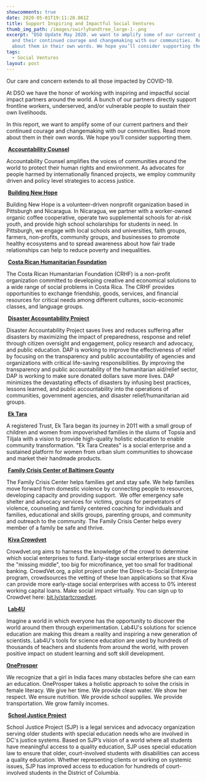 ```yaml
---
showcomments: true
date: 2020-05-01T19:11:28.861Z
title: Support Inspiring and Impactful Social Ventures
thumb_img_path: /images/swirlyhandtree_large-1-.png
excerpt: "DSO Update May 2020. we want to amplify some of our current partners
  and their continued courage and changemaking with our communities. Read more
  about them in their own words. We hope you’ll consider supporting them. "
tags:
  - Social Ventures
layout: post
---
```

Our care and concern extends to all those impacted by COVID-19.

At DSO we have the honor of working with inspiring and impactful social impact partners around the world. A bunch of our partners directly support frontline workers, underserved, and/or vulnerable people to sustain their own livelihoods. 

In this report, we want to amplify some of our current partners and their continued courage and changemaking with our communities. Read more about them in their own words. We hope you’ll consider supporting them. 

 **[Accountability Counsel](https://www.accountabilitycounsel.org/)**

Accountability Counsel amplifies the voices of communities around the world to protect their human rights and environment. As advocates for people harmed by internationally financed projects, we employ community driven and policy level strategies to access justice.

 **[Building New Hope](https://www.buildingnewhope.org/)**

Building New Hope is a volunteer-driven nonprofit organization based in Pittsburgh and Nicaragua. In Nicaragua, we partner with a worker-owned organic coffee cooperative, operate two supplemental schools for at-risk youth, and provide high school scholarships for students in need. In Pittsburgh, we engage with local schools and universities, faith groups, farmers, non-profits, community groups, and businesses to promote healthy ecosystems and to spread awareness about how fair trade relationships can help to reduce poverty and inequalities. 

 **[Costa Rican Humanitarian Foundation](http://www.crhf.org/)**

The Costa Rican Humanitarian Foundation (CRHF) is a non-profit organization committed to developing creative and economical solutions to a wide range of social problems in Costa Rica. The CRHF provides opportunities to exchange friendship, goods, services, and financial resources for critical needs among different cultures, socio-economic classes, and language groups.

 **[Disaster Accountability Project](http://disasteraccountability.org/)**

Disaster Accountability Project saves lives and reduces suffering after disasters by maximizing the impact of preparedness, response and relief through citizen oversight and engagement, policy research and advocacy, and public education. DAP is working to improve the effectiveness of relief by focusing on the transparency and public accountability of agencies and organizations with critical life-saving responsibilities. By improving the transparency and public accountability of the humanitarian aid/relief sector, DAP is working to make sure donated dollars save more lives. DAP minimizes the devastating effects of disasters by infusing best practices, lessons learned, and public accountability into the operations of communities, government agencies, and disaster relief/humanitarian aid groups.

 **[Ek Tara](http://www.ektara.org.in/)**

A registered Trust, Ek Tara began its journey in 2011 with a small group of children and women from impoverished families in the slums of Topsia and Tiljala with a vision to provide high-quality holistic education to enable community transformation. "Ek Tara Creates" is a social enterprise and a sustained platform for women from urban slum communities to showcase and market their handmade products.

 **[Family Crisis Center of Baltimore County](https://familycrisiscenter.net/)**

The Family Crisis Center helps families get and stay safe. We help families move forward from domestic violence by connecting people to resources, developing capacity and providing support.  We offer emergency safe shelter and advocacy services for victims, groups for perpetrators of violence, counseling and family centered coaching for individuals and families, educational and skills groups, parenting groups, and community and outreach to the community. The Family Crisis Center helps every member of a family be safe and thrive.

 **[Kiva Crowdvet](https://www.crowdvet.org/)**

Crowdvet.org aims to harness the knowledge of the crowd to determine which social enterprises to fund. Early-stage social enterprises are stuck in the "missing middle", too big for microfinance, yet too small for traditional banking. CrowdVet.org, a pilot project under the Direct-to-Social Enterprise program, crowdsources the vetting of these loan applications so that Kiva can provide more early-stage social enterprises with access to 0% interest working capital loans. Make social impact virtually. You can sign up to Crowdvet here: [bit.ly/startcrowdvet](http://bit.ly/startcrowdvet). 

 **[Lab4U](https://lab4u.co/en/home/)**

Imagine a world in which everyone has the opportunity to discover the world around them through experimentation. Lab4U's solutions for science education are making this dream a reality and inspiring a new generation of scientists. Lab4U's tools for science education are used by hundreds of thousands of teachers and students from around the world, with proven positive impact on student learning and soft skill development.

**[OneProsper](https://www.oneprosper.org/)**

We recognize that a girl in India faces many obstacles before she can earn an education. OneProsper takes a holistic approach to solve the crisis in female literacy. We give her time. We provide clean water. We show her respect. We ensure nutrition. We provide school supplies. We provide transportation. We grow family incomes. 

 **[School Justice Project](http://www.sjpdc.org/)**

School Justice Project (SJP) is a legal services and advocacy organization serving older students with special education needs who are involved in DC's justice systems. Based on SJP’s vision of a world where all students have meaningful access to a quality education, SJP uses special education law to ensure that older, court-involved students with disabilities can access a quality education. Whether representing clients or working on systemic issues, SJP has improved access to education for hundreds of court-involved students in the District of Columbia.